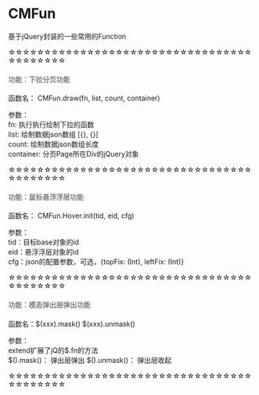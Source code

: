 # CMFun
基于jQuery封装的一些常用的Function

☆☆☆☆☆☆☆☆☆☆☆☆☆☆☆☆☆☆☆☆☆☆☆☆☆☆☆☆☆☆☆☆☆☆☆☆☆☆☆☆☆☆

<h4 style="color:gray">功能：下拉分页功能</h4>

函数名： CMFun.draw(fn, list, count, container)  <br/>

参数： <br/>
fn: 执行执行绘制下拉的函数 <br/>
list: 绘制数据json数组 [{}, {}] <br/>
count: 绘制数据json数组长度 <br/>
container: 分页Page所在Div的jQuery对象 <br/>

☆☆☆☆☆☆☆☆☆☆☆☆☆☆☆☆☆☆☆☆☆☆☆☆☆☆☆☆☆☆☆☆☆☆☆☆☆☆☆☆☆☆

<h4 style="color:gray">功能：鼠标悬浮浮层功能</h4>

函数名： CMFun.Hover.init(tid, eid, cfg) <br/>

参数： <br/>
tid：目标base对象的id  <br/>
eid：悬浮浮层对象的id  <br/>
cfg：json的配置参数，可选，{topFix: (Int), leftFix: (Int)}  <br/>

☆☆☆☆☆☆☆☆☆☆☆☆☆☆☆☆☆☆☆☆☆☆☆☆☆☆☆☆☆☆☆☆☆☆☆☆☆☆☆☆☆☆

<h4 style="color:gray">功能：模态弹出层弹出功能</h4>

函数名：$(xxx).mask()  $(xxx).unmask()   

参数： <br/>
extend扩展了jQ的$.fn的方法 <br/>
$().mask()： 弹出层弹出
$().unmask()： 弹出层收起 

☆☆☆☆☆☆☆☆☆☆☆☆☆☆☆☆☆☆☆☆☆☆☆☆☆☆☆☆☆☆☆☆☆☆☆☆☆☆☆☆☆☆

#
